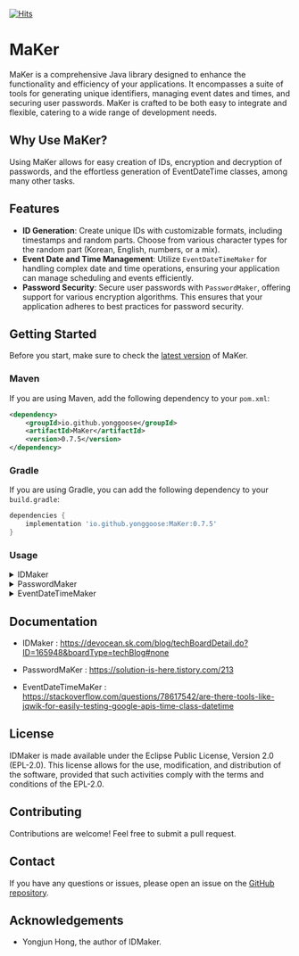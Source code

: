 [![Hits](https://hits.seeyoufarm.com/api/count/incr/badge.svg?url=https%3A%2F%2Fgithub.com%2FMaKer-io%2FMaKer&count_bg=%233D7EC8&title_bg=%23555555&icon=&icon_color=%23E7E7E7&title=MaKer&edge_flat=false)](https://hits.seeyoufarm.com)
# MaKer

MaKer is a comprehensive Java library designed to enhance the functionality and efficiency of your applications. It encompasses a suite of tools for generating unique identifiers, managing event dates and times, and securing user passwords. MaKer is crafted to be both easy to integrate and flexible, catering to a wide range of development needs.

## Why Use MaKer?

Using MaKer allows for easy creation of IDs, encryption and decryption of passwords, and the effortless generation of EventDateTime classes, among many other tasks.

## Features

- **ID Generation**: Create unique IDs with customizable formats, including timestamps and random parts. Choose from various character types for the random part (Korean, English, numbers, or a mix).
- **Event Date and Time Management**: Utilize `EventDateTimeMaker` for handling complex date and time operations, ensuring your application can manage scheduling and events efficiently.
- **Password Security**: Secure user passwords with `PasswordMaker`, offering support for various encryption algorithms. This ensures that your application adheres to best practices for password security.

## Getting Started

Before you start, make sure to check the [latest version](https://central.sonatype.com/artifact/io.github.yonggoose/MaKer) of MaKer.

### Maven

If you are using Maven, add the following dependency to your `pom.xml`:

```xml
<dependency>
    <groupId>io.github.yonggoose</groupId>
    <artifactId>MaKer</artifactId>
    <version>0.7.5</version>
</dependency>
```


### Gradle

If you are using Gradle, you can add the following dependency to your `build.gradle`:

```groovy
dependencies {
    implementation 'io.github.yonggoose:MaKer:0.7.5'
}
```

### Usage

<details>
<summary>IDMaker</summary>

### Step 1: Add the Dependency

First, you need to add the IDMaker library as a dependency to your project. If you're using Maven or Gradle, you can do this by adding the following lines to your `pom.xml` or `build.gradle` file respectively:

**Maven:**

```xml
<dependency>
    <groupId>io.github.yonggoose</groupId>
    <artifactId>id-maker</artifactId>
    <version>0.7.5</version>
</dependency>
```

**Gradle:**

```groovy
dependencies {
    implementation 'io.github.yonggoose:id-maker:0.7.5'
}
```

### Step 2: Annotate Your Entity's ID Field

Next, you need to annotate the field in your entity that you want to generate an ID for with the `@IDMaker` annotation. You can specify the length of the random part of the ID and the type of characters to use for the random part of the ID.

Here's an example:

```java
public class MyEntity {
    @IDMaker(length = 7, type = GenerationType.EN)
    private String id;
    // other fields...
}
```

In this example, an ID will be generated for the `id` field before the `MyEntity` object is persisted. The ID will consist of a timestamp and a random English string of length 7.

### Step 3: Add Entity Listeners

You need to add the `@EntityListeners` annotation to your entity class and specify `IDMakerEntityListener.class` as the listener. This will ensure that the `prePersist` method of `IDMakerEntityListener` is called before the entity is persisted, generating a unique ID for the annotated field.

Here's how you can do it:

```java
import IDMaker.project.IDMakerEntityListener;
import jakarta.persistence.Entity;
import jakarta.persistence.EntityListeners;
import jakarta.persistence.Id;

@Entity
@EntityListeners(IDMakerEntityListener.class)
public class MyEntity {
    @Id
    @IDMaker(length = 7, type = GenerationType.EN)
    private String id;
    // other fields...
}
```

### Step 4: Persist Your Entity

When you persist your entity (for example, by saving it to a database), the IDMaker library will automatically generate a unique ID for the annotated field if it is `null`.

Here's an example using Spring Data JPA:

```java
MyEntity entity = new MyEntity();
// set other fields...
myEntityRepository.save(entity);
```

In this example, when you call `myEntityRepository.save(entity)`, the IDMaker library will generate a unique ID for the `id` field of `entity` before it is saved to the database.

### Step 5: Retrieve the Generated ID

After your entity has been persisted, you can retrieve the generated ID by simply calling the getter method for the annotated field.

Here's an example:

```java
String id = entity.getId();
```

In this example, `id` will contain the unique ID that was generated by the IDMaker library.

That's it! You're now using the IDMaker library to generate unique IDs for your entities.

</details>

<details>
<summary>PasswordMaker</summary>

### Step 1: Add the Dependency

Ensure that your project includes the MaKer library as a dependency. For Gradle projects, add the following line to your `build.gradle` file:

**Maven:**

```xml
<dependency>
    <groupId>io.github.yonggoose</groupId>
    <artifactId>password-maker</artifactId>
    <version>0.7.5</version>
</dependency>
```

**Gradle:**

```groovy
dependencies {
    implementation 'io.github.yonggoose:password-maker:0.7.5'
}
```

### Step 2: Annotate Your Entity's Password Field

In your entity class, use the `@PasswordMaker` annotation on the password field. This annotation allows the automatic encryption of the password when the entity is persisted. Specify the encryption type using the `encodingType` attribute.

```java
import IDMaker.passwordmaker.PasswordMaker;
import IDMaker.passwordmaker.EncodingId;
import jakarta.persistence.Entity;
import jakarta.persistence.Id;

@Entity
public class User {
    @Id
    private Long id;

    @PasswordMaker(encodingType = EncodingId.SCRYPT)
    private String password;

    // Constructors, getters, and setters
}
```

### Step 3: Add Entity Listeners

To enable the automatic encryption, your entity class must be annotated with `@EntityListeners`, specifying `PasswordMakerListener.class`. This ensures the encryption process is invoked before the entity is persisted.

```java
import IDMaker.passwordmaker.PasswordMakerListener;
import jakarta.persistence.EntityListeners;

@Entity
@EntityListeners(PasswordMakerListener.class)
public class User {
    // Your entity's fields and methods
}
```

### Step 4: Persist Your Entity

When you persist an entity with a password field annotated with `@PasswordMaker`, the password is automatically encrypted. This process is handled transparently, requiring no additional code for the encryption step.

```java
User user = new User();
user.setPassword("plaintextPassword");
userRepository.save(user);
```

In this example, the `plaintextPassword` is encrypted before being saved to the database.

### Step 5: Use the Encrypted Password

After encryption, the password stored in the database is in its encrypted form. You can use this encrypted password for authentication purposes, comparing it with the encrypted version of the input password during the login process.

This guide outlines the steps to integrate `PasswordMaker` into your Java application, ensuring secure password handling through encryption.

</details>

<details>
<summary>EventDateTimeMaker</summary>

### Step 1: Add the Dependency

Confirm the inclusion of the MaKer library as a dependency in your project. For Gradle-based projects, append the subsequent line to your `build.gradle` file:

**Maven:**

```xml
<dependency>
    <groupId>io.github.yonggoose</groupId>
    <artifactId>event-date-time-maker</artifactId>
    <version>0.7.5</version>
</dependency>
```

**Gradle:**

```groovy
dependencies {
    implementation 'io.github.yonggoose:event-date-time-maker:0.7.5'
}
```

### Step 2: Generate EventDateTime Instances

The `EventDateTimeMaker` module facilitates the effortless creation and management of event dates and times. Specify the desired year, month, day, hour, and minute for your event.

Example of crafting an `EventDateTime` instance:

```java
EventDateTimeArbitrary eventDateTimeArbitrary = EventDateTimeArbitrary.builder()
	.setYear(2024)
	.setMonth(7)
	.setDate(7)
	.build();
```

### Step 3: Retrieve and Utilize EventDateTime

Once you have created an `EventDateTime` instance, it can be retrieved and utilized within your application. This could be for scheduling events, comparing dates and times, or any other functionality that requires precise date and time management.

```java
EventDateTime eventDateTime = eventDateTimeArbitrary.getEventDateTime();
System.out.println("EventDateTime: " + eventDateTime);
```

</details>

## Documentation
- IDMaker :  https://devocean.sk.com/blog/techBoardDetail.do?ID=165948&boardType=techBlog#none

- PasswordMaKer : https://solution-is-here.tistory.com/213

- EventDateTimeMaKer : https://stackoverflow.com/questions/78617542/are-there-tools-like-jqwik-for-easily-testing-google-apis-time-class-datetime
## License

IDMaker is made available under the Eclipse Public License, Version 2.0 (EPL-2.0). This license allows for the use, modification, and distribution of the software, provided that such activities comply with the terms and conditions of the EPL-2.0.

## Contributing

Contributions are welcome! Feel free to submit a pull request.

## Contact

If you have any questions or issues, please open an issue on the [GitHub repository](https://github.com/IDMaker-io/IDMaker).

## Acknowledgements

- Yongjun Hong, the author of IDMaker.
